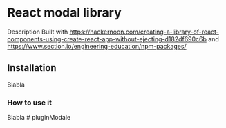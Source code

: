 # React modal library

Description
Built with https://hackernoon.com/creating-a-library-of-react-components-using-create-react-app-without-ejecting-d182df690c6b and https://www.section.io/engineering-education/npm-packages/

## Installation

Blabla

### How to use it

Blabla
#   p l u g i n M o d a l e  
 